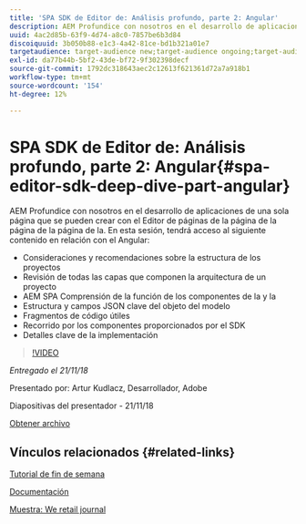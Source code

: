```yaml
---
title: 'SPA SDK de Editor de: Análisis profundo, parte 2: Angular'
description: AEM Profundice con nosotros en el desarrollo de aplicaciones de una sola página que se pueden crear con el Editor de páginas de la página de la página de la página de la.
uuid: 4ac2d85b-63f9-4d74-a8c0-7857be6b3d84
discoiquuid: 3b050b88-e1c3-4a42-81ce-bd1b321a01e7
targetaudience: target-audience new;target-audience ongoing;target-audience upgrader
exl-id: da77b44b-5bf2-43de-bf72-9f302398decf
source-git-commit: 1792dc318643aec2c12613f621361d72a7a918b1
workflow-type: tm+mt
source-wordcount: '154'
ht-degree: 12%

---
```


# SPA SDK de Editor de: Análisis profundo, parte 2: Angular{#spa-editor-sdk-deep-dive-part-angular}

AEM Profundice con nosotros en el desarrollo de aplicaciones de una sola página que se pueden crear con el Editor de páginas de la página de la página de la página de la. En esta sesión, tendrá acceso al siguiente contenido en relación con el Angular:

* Consideraciones y recomendaciones sobre la estructura de los proyectos
* Revisión de todas las capas que componen la arquitectura de un proyecto
* AEM SPA Comprensión de la función de los componentes de la y la
* Estructura y campos JSON clave del objeto del modelo
* Fragmentos de código útiles
* Recorrido por los componentes proporcionados por el SDK
* Detalles clave de la implementación

>[!VIDEO](https://video.tv.adobe.com/v/25503/?quality-9)

*Entregado el 21/11/18*

Presentado por: Artur Kudlacz, Desarrollador, Adobe

Diapositivas del presentador - 21/11/18

[Obtener archivo](assets/aem-gems-aem-spaeditorangular-112118.pdf)

## Vínculos relacionados {#related-links}

[Tutorial de fin de semana](https://experienceleague.adobe.com/docs/experience-manager-learn/getting-started-wknd-tutorial-develop/overview.html?lang=es)

[Documentación](https://helpx.adobe.com/es/experience-manager/6-4/sites/developing/using/spa-overview.html)

[Muestra: We retail journal](https://github.com/adobe/aem-sample-we-retail-journal)

<!--
[Get back to the Overview](https://helpx.adobe.com/experience-manager/kt/eseminars/gems/aem-index.html)
-->
